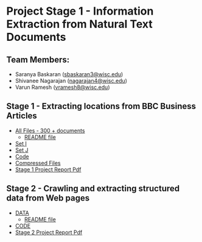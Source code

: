 # Project Stage 1 - Information Extraction from Natural Text Documents

## Team Members: 
* Saranya Baskaran (sbaskaran3@wisc.edu)
* Shivanee Nagarajan (nagarajan4@wisc.edu)
* Varun Ramesh (vramesh8@wisc.edu)

## Stage 1 - Extracting locations from BBC Business Articles

* [All Files - 300 + documents](https://github.com/Saranya-Baskaran/Data-Science/tree/master/Data/AllData)
  * [README file](https://github.com/Saranya-Baskaran/Data-Science/blob/master/ReadMe.md)
* [Set I](https://github.com/Saranya-Baskaran/Data-Science/tree/master/Data/training_data)
* [Set J](https://github.com/Saranya-Baskaran/Data-Science/tree/master/Data/testing_data)
* [Code](https://github.com/Saranya-Baskaran/Data-Science/tree/master/Scripts)
* [Compressed Files](https://github.com/Saranya-Baskaran/Data-Science/blob/master/Compressed_folder.zip)
* [Stage 1 Project Report Pdf](https://github.com/Saranya-Baskaran/Data-Science/blob/master/Report.pdf)


## Stage 2 - Crawling and extracting structured data from Web pages

* [DATA](https://github.com/Saranya-Baskaran/Data-Science/tree/master/Data/AllData)
  * [README file](https://github.com/Saranya-Baskaran/Data-Science/blob/master/ReadMe.md)
* [CODE](https://github.com/Saranya-Baskaran/Data-Science/tree/master/Data/AllData)
* [Stage 2 Project Report Pdf](https://github.com/Saranya-Baskaran/Data-Science/tree/master/Data/AllData)

